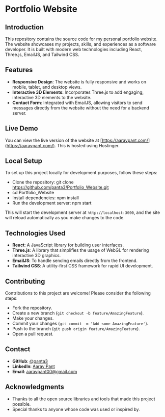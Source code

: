 # Portfolio Website

## Introduction
This repository contains the source code for my personal portfolio website. The website showcases my projects, skills, and experiences as a software developer. It is built with modern web technologies including React, Three.js, EmailJS, and Tailwind CSS.

## Features
- **Responsive Design**: The website is fully responsive and works on mobile, tablet, and desktop views.
- **Interactive 3D Elements**: Incorporates Three.js to add engaging, interactive 3D elements to the website.
- **Contact Form**: Integrated with EmailJS, allowing visitors to send messages directly from the website without the need for a backend server.

## Live Demo
You can view the live version of the website at [https://aaravpant.com/](https://aaravpant.com/). This is hosted using Hostinger.

## Local Setup
To set up this project locally for development purposes, follow these steps:
- Clone the repository: git clone https://github.com/panta3/Portfolio_Website.git 
- cd Portfolio_Website
- Install dependencies: npm install
- Run the development server: npm start



This will start the development server at `http://localhost:3000`, and the site will reload automatically as you make changes to the code.

## Technologies Used
- **React**: A JavaScript library for building user interfaces.
- **Three.js**: A library that simplifies the usage of WebGL for rendering interactive 3D graphics.
- **EmailJS**: To handle sending emails directly from the frontend.
- **Tailwind CSS**: A utility-first CSS framework for rapid UI development.

## Contributing
Contributions to this project are welcome! Please consider the following steps:
- Fork the repository.
- Create a new branch (`git checkout -b feature/AmazingFeature`).
- Make your changes.
- Commit your changes (`git commit -m 'Add some AmazingFeature'`).
- Push to the branch (`git push origin feature/AmazingFeature`).
- Open a pull request.

## Contact
- **GitHub**: [@panta3](https://github.com/panta3)
- **LinkedIn**: [Aarav Pant](https://www.linkedin.com/in/aaravpant/)
- **Email**: [aaravpant00@gmail.com](mailto:aaravpant00@gmail.com)

## Acknowledgments
- Thanks to all the open source libraries and tools that made this project possible.
- Special thanks to anyone whose code was used or inspired by.
